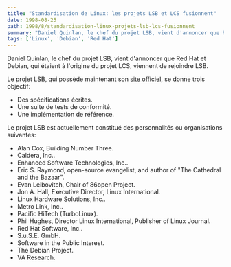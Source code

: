 ```yaml
---
title: "Standardisation de Linux: les projets LSB et LCS fusionnent"
date: 1998-08-25
path: 1998/8/standardisation-linux-projets-lsb-lcs-fusionnent
summary: "Daniel Quinlan, le chef du projet LSB, vient d'annoncer que Red Hat et Debian, qui étaient à l'origine du projet LCS, viennent de rejoindre LSB."
tags: ['Linux', 'Debian', 'Red Hat']
---
```


<P>
Daniel Quinlan, le chef du projet LSB, vient d'annoncer que Red Hat et
Debian, qui étaient à l'origine du projet LCS, viennent de rejoindre LSB.
</P>

<P>
Le projet LSB, qui possède maintenant son <A HREF="http://www.linuxbase.org/">site officiel</A>, se donne trois
objectif:
</P>

<UL>

<LI>Des spécifications écrites.
<LI>Une suite de tests de conformité.
<LI>Une implémentation de référence.
</UL>

<P>
Le projet LSB est actuellement constitué des personnalités ou organisations
suivantes:
</P>

<UL>

<LI>Alan Cox, Building Number Three.
<LI>Caldera, Inc..
<LI>Enhanced Software Technologies, Inc..
<LI>Eric S. Raymond, open-source evangelist, and author of
"The Cathedral and the Bazaar".
<LI>Evan Leibovitch, Chair of 86open Project.
<LI>Jon A. Hall, Executive Director, Linux International.
<LI>Linux Hardware Solutions, Inc..
<LI>Metro Link, Inc..
<LI>Pacific HiTech (TurboLinux).
<LI>Phil Hughes, Director Linux International, Publisher of Linux Journal.
<LI>Red Hat Software, Inc..
<LI>S.u.S.E. GmbH.
<LI>Software in the Public Interest.
<LI>The Debian Project.
<LI>VA Research.
</UL>


